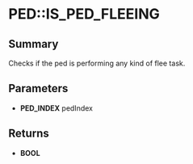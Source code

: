 # PED::IS_PED_FLEEING

## Summary
Checks if the ped is performing any kind of flee task.

## Parameters
* **PED_INDEX** pedIndex

## Returns
* **BOOL**
